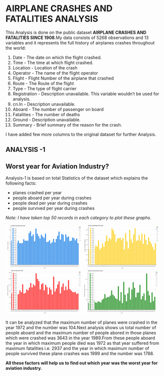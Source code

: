 # AIRPLANE CRASHES AND FATALITIES ANALYSIS #

This Analysis is done on the public dataset **AIRPLANE CRASHES AND FATALITIES SINCE 1908**.My data consists of 5268 observations and 13 variables and it represents the full history of airplanes crashes throughout the world:

1. Date - The date on which the flight crashed.
2. Time - The time at which flight crashed.
3. Location - Location of the crash
4. Operator - The name of the flight operator
5. Flight - Flight Number of the airplane that crashed
6. Route - The Route of the flight
7. Type - The type of flight carrier
8. Registration - Description unavailable. This variable wouldn’t be used for analysis.
9. cn.In - Description unavailable.
10. Aboard - The number of passenger on board
11. Fatalities - The number of deaths
12. Ground - Description unavailable.
13. Summary - Brief summary of the reason for the crash.

I have added few more columns to the original dataset for further Analysis.

## ANALYSIS -1 ##

## Worst year for Aviation Industry?

Analysis-1 is based on total Statistics of the dataset which explains the following facts:

* planes crashed per year
* people aboard per year during crashes
* people dead per year during crashes
* people survived per year during crashes

*Note: I have taken top 50 records in each category to plot these graphs.*

![alt tag](https://github.com/ruchigupta19/Gupta_Ruchi_Spring2017/blob/master/final/Analysis1Graphs/conbine.jpg)

It can be analyzed that the maximum number of planes were crashed in the year 1972 and the number was 104.Next analysis shows us total number of people aboard and the maximum number of people abored in those planes which were crashed was 3643 in the year 1989.From these people aboard the year in which maximum people died was 1972 as that year suffered from maximum fatalities i.e. 2937 and the year in which maximum number of people survived these plane crashes was 1999 and the number was 1788.

**All these factors will help us to find out which year was the worst year for aviation industry.**
